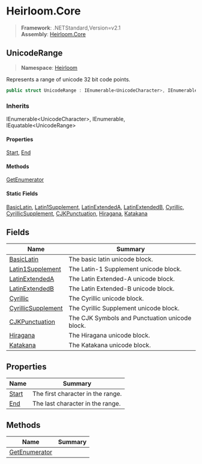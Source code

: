 # Heirloom.Core

> **Framework**: .NETStandard,Version=v2.1  
> **Assembly**: [Heirloom.Core][0]  

## UnicodeRange

> **Namespace**: [Heirloom][0]  

Represents a range of unicode 32 bit code points.

```cs
public struct UnicodeRange : IEnumerable<UnicodeCharacter>, IEnumerable, IEquatable<UnicodeRange>
```

### Inherits

IEnumerable\<UnicodeCharacter>, IEnumerable, IEquatable\<UnicodeRange>

#### Properties

[Start][1], [End][2]

#### Methods

[GetEnumerator][3]

#### Static Fields

[BasicLatin][4], [Latin1Supplement][5], [LatinExtendedA][6], [LatinExtendedB][7], [Cyrillic][8], [CyrillicSupplement][9], [CJKPunctuation][10], [Hiragana][11], [Katakana][12]

## Fields

| Name                    | Summary                                        |
|-------------------------|------------------------------------------------|
| [BasicLatin][4]         | The basic latin unicode block.                 |
| [Latin1Supplement][5]   | The Latin-1 Supplement unicode block.          |
| [LatinExtendedA][6]     | The Latin Extended-A unicode block.            |
| [LatinExtendedB][7]     | The Latin Extended-B unicode block.            |
| [Cyrillic][8]           | The Cyrillic unicode block.                    |
| [CyrillicSupplement][9] | The Cyrillic Supplement unicode block.         |
| [CJKPunctuation][10]    | The CJK Symbols and Punctuation unicode block. |
| [Hiragana][11]          | The Hiragana unicode block.                    |
| [Katakana][12]          | The Katakana unicode block.                    |

## Properties

| Name       | Summary                           |
|------------|-----------------------------------|
| [Start][1] | The first character in the range. |
| [End][2]   | The last character in the range.  |

## Methods

| Name               | Summary |
|--------------------|---------|
| [GetEnumerator][3] |         |

[0]: ../Heirloom.Core.md
[1]: Heirloom.UnicodeRange.Start.md
[2]: Heirloom.UnicodeRange.End.md
[3]: Heirloom.UnicodeRange.GetEnumerator.md
[4]: Heirloom.UnicodeRange.BasicLatin.md
[5]: Heirloom.UnicodeRange.Latin1Supplement.md
[6]: Heirloom.UnicodeRange.LatinExtendedA.md
[7]: Heirloom.UnicodeRange.LatinExtendedB.md
[8]: Heirloom.UnicodeRange.Cyrillic.md
[9]: Heirloom.UnicodeRange.CyrillicSupplement.md
[10]: Heirloom.UnicodeRange.CJKPunctuation.md
[11]: Heirloom.UnicodeRange.Hiragana.md
[12]: Heirloom.UnicodeRange.Katakana.md

